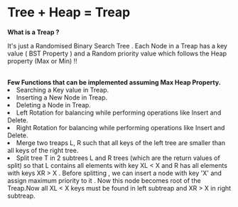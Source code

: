 <h1> Tree + Heap = Treap </h1>

<b>What is a Treap ? </b>

It's just a Randomised Binary Search Tree . Each Node in a Treap has a key value ( BST Property ) and a Random priority value which follows the  Heap property (Max or Min) !!

<br>
<b> Few Functions that can be implemented assuming Max Heap Property. </b

<ol>

<li> Searching a Key value in Treap. </li>
<li> Inserting a New Node in Treap. </li>
<li> Deleting a Node in Treap.</li>
<li> Left Rotation for balancing while performing operations like Insert and Delete.</li>
<li> Right Rotation for balancing while performing operations like Insert and Delete.</li>
<li> Merge two treaps L, R such that all keys of the left tree are smaller than all keys of the right tree.</li>
<li> Split tree T in 2 subtrees L and R trees (which are the return values of split) so that L contains all elements with key XL < X and R has all elements with keys XR > X .
  Before splitting ,  we can insert a node with key 'X' and assign maximum priority to it . Now this node becomes root of the Treap.Now all XL < X keys must be found in left subtreap and XR > X in right subtreap. </li>
</ol>

